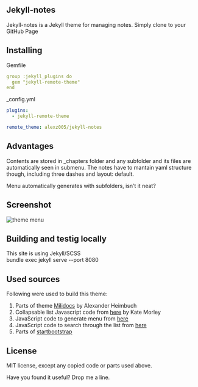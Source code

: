 ## Jekyll-notes

Jekyll-notes is a Jekyll theme for managing notes. Simply clone to your GitHub Page

## Installing

Gemfile 
```yaml
group :jekyll_plugins do
  gem "jekyll-remote-theme"
end
```

_config.yml  
```yaml
plugins:
  - jekyll-remote-theme

remote_theme: alexz005/jekyll-notes
```

## Advantages

Contents are stored in _chapters folder and any subfolder and its files are automatically seen in submenu. The notes have to mantain yaml structure though, including three dashes and layout: default.

Menu automatically generates with subfolders, isn’t it neat?

## Screenshot

![theme menu](screenshot-menu.png "menu screenshot")


## Building and testig locally

This site is using Jekyll/SCSS  
bundle exec jekyll serve --port 8080

## Used sources

Following were used to build this theme:  

1. Parts of theme [Milidocs](http://alexander.heimbu.ch/millidocs/) by Alexander Heimbuch
2. Collapsable list Javascript code from [here](http://code.iamkate.com/javascript/collapsible-lists/) by Kate Morley
3. JavaScript code to generate menu from [here](https://stackoverflow.com/questions/26645220/build-nested-folder-structure-from-path-strings/26652662)
4. JavaScript code to search through the list from [here](https://www.w3schools.com/howto/howto_js_filter_lists.asp)
5. Parts of [startbootstrap](https://github.com/BlackrockDigital/startbootstrap-landing-page)

## License

MIT license, except any copied code or parts used above.

Have you found it useful? Drop me a line.
